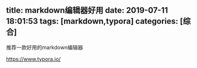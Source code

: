 title: markdown编辑器好用
date: 2019-07-11 18:01:53
tags: [markdown,typora]
categories: [综合]
---
推荐一款好用的markdown编辑器

<!--more-->

https://www.typora.io/